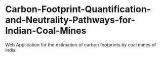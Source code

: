 # Carbon-Footprint-Quantification-and-Neutrality-Pathways-for-Indian-Coal-Mines
Web Application for the estimation of carbon footprints by coal mines of India.
